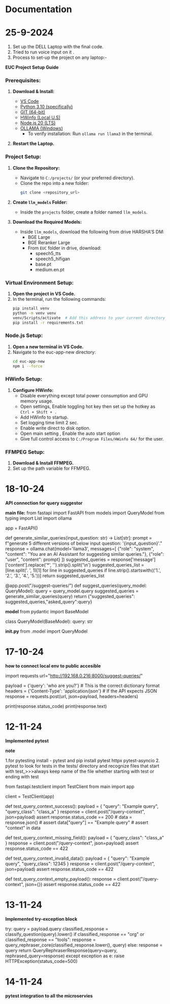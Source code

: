 # Documentation

# 25-9-2024

1. Set up the DELL Laptop with the final code.
2. Tried to run voice input on it .
3. Process to set-up the project on any laptop:-

**EUC Project Setup Guide**

### Prerequisites:
1. **Download & Install:**
   - [VS Code](https://code.visualstudio.com/)
   - [Python 3.10 (specifically)](https://www.python.org/downloads/)
   - [GIT (64-bit)](https://git-scm.com/)
   - [HWinfo (Local U.S)](https://www.hwinfo.com/download/)
   - [Node.js 20 (LTS)](https://nodejs.org/)
   - [OLLAMA (Windows)](https://ollama.com/)  
     - To verify installation: Run `ollama run llama3` in the terminal.

2. **Restart the Laptop.**

### Project Setup:
1. **Clone the Repository:**
   - Navigate to `C:/projects/` (or your preferred directory).
   - Clone the repo into a new folder:
     ```bash
     git clone <repository_url>
     ```

2. **Create `llm_models` Folder:**
   - Inside the `projects` folder, create a folder named `llm_models`.

3. **Download the Required Models:**
   - Inside `llm_models`, download the following from drive HARSHA'S DM:
     - BGE Large
     - BGE Reranker Large
     - From `EUC` folder in drive, download:
       - speech5_tts
       - speech5_hifigan
       - base.pt
       - medium.en.pt

### Virtual Environment Setup:
1. **Open the project in VS Code.**
2. In the terminal, run the following commands:
   ```bash
   pip install venv
   python -m venv venv
   venv/Scripts/activate  # Add this address to your current directory to activate the venv folder
   pip install -r requirements.txt
   ```

### Node.js Setup:
1. **Open a new terminal in VS Code.**
2. Navigate to the euc-app-new directory:
   ```bash
   cd euc-app-new
   npm i --force
   ```

### HWinfo Setup:
1. **Configure HWinfo:**
   - Disable everything except total power consumption and GPU memory usage.
   - Open settings, Enable toggling hot key then set up the hotkey as `Ctrl + Shift + .`
   - Add HWinfo to startup.
   - Set logging time limit 2 sec.
   - Enable write direct to disk option.
   - Open main setting , Enable the auto start option 
   - Give full control access to `C:/Program Files/HWinfo 64/` for the user.

### FFMPEG Setup:
1. **Download & Install FFMPEG.**
2. Set up the path variable for FFMPEG.



# 18-10-24

**API connection for query suggestor**

**main file:**
from fastapi import FastAPI
from models import QueryModel
from typing import List
import ollama

app = FastAPI()

def generate_similar_queries(input_question: str) -> List[str]:
        prompt = f"generate 5 different versions of below input question: '{input_question}'."
        response = ollama.chat(model='llama3', messages=[
            {"role": "system", "content": "You are an AI Assistant for suggesting similar queries."},
            {"role": "user", "content": prompt} 
        ])
        suggested_queries = response['message']['content'].replace('*', '').strip().split('\n')
        suggested_queries_list = [line.split('. ', 1)[1] for line in suggested_queries if line.strip().startswith(('1.', '2.', '3.', '4.', '5.'))]
        return suggested_queries_list

@app.post("/suggest-queries/")
def suggest_queries(query_model: QueryModel):
    query = query_model.query
    suggested_queries = generate_similar_queries(query)
    return {"suggested_queries": suggested_queries,"asked_query":query}   

**model**
from pydantic import BaseModel

class QueryModel(BaseModel):
    query: str

**__init__.py**
from .model import QueryModel



# 17-10-24
**how to connect local env to public accesible**

import requests
url="http://192.168.0.216:8000/suggest-queries/"

payload = {'query': 'who are you?'}  # This is the correct dictionary format
headers = {'Content-Type': 'application/json'}  # If the API expects JSON
response = requests.post(url, json=payload, headers=headers)

print(response.status_code)
print(response.text)


# 12-11-24
**Implemented pytest**

**note**

1.for pytesting install - pytest and pip install pytest httpx pytest-asyncio
2. pytest to look for tests in the tests/ directory and recognize files that start with test_>>>always keep name of the file whether starting with test or ending with test


from fastapi.testclient import TestClient
from main import app  

client = TestClient(app)

def test_query_context_success():
    payload = {
        "query": "Example query",
        "query_class": "class_a"
    }
    response = client.post("/query-context", json=payload)
    assert response.status_code == 200
    # data = response.json()
    # assert data["query"] == "Example query"
    # assert "context" in data  

def test_query_context_missing_field():
    payload = {
        "query_class": "class_a"
    }
    response = client.post("/query-context", json=payload)
    assert response.status_code == 422 

def test_query_context_invalid_data():
    payload = {
        "query": "Example query",
        "query_class": 12345 
    }
    response = client.post("/query-context", json=payload)
    assert response.status_code == 422  

def test_query_context_empty_payload():
    response = client.post("/query-context", json={})
    assert response.status_code == 422


    

# 13-11-24
**Implemented try-exception block**

   try:
        query = payload.query
        classified_response = classify_question(query).lower()
        if classified_response == "org" or classified_response == "tools":
            response = query_rephraser_core(classified_response.lower(), query)
        else:
            response = query
        return QueryRephraserResponse(query=query, rephrased_query=response)
    except exception as e:
        raise HTTPException(status_code=500)

# 14-11-24
**pytest integration to all the microservies**
